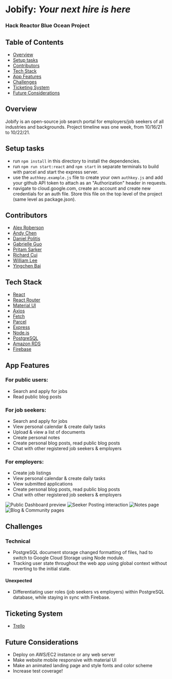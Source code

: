 # Jobify: *Your next hire is here*
### Hack Reactor Blue Ocean Project

## Table of Contents

- [Overview](#overview)
- [Setup tasks](#setup-tasks)
- [Contributors](#contributors)
- [Tech Stack](#tech-stack)
- [App Features](#app-features)
- [Challenges](#challenges)
- [Ticketing System](#ticketing-system)
- [Future Considerations](#future-considerations)

## Overview

Jobify is an open-source job search portal for employers/job seekers of all industries and backgrounds. Project timeline was one week, from 10/16/21 to 10/22/21. 

## Setup tasks

- run `npm install` in this directory to install the dependencies.
- run `npm run start:react` and `npm start` in separate terminals to build with parcel and start the express server.
- use the `authkey.example.js` file to create your own `authkey.js` and add your github API token to attach as an "Authorization" header in requests.
- navigate to cloud.google.com, create an account and create new credentials for an auth file. Store this file on the top level of the project (same level as package.json).

## Contributors

- [Alex Roberson](https://github.com/ajroberson321)
- [Andy Chen](https://github.com/andy-ch3n)
- [Daniel Politis](https://github.com/danpolitis)
- [Gabrielle Guo](https://github.com/ggbbi)
- [Pritam Sarker](https://github.com/pritms)
- [Richard Cui](https://github.com/richardcuii)
- [William Lee](https://github.com/djDUBlee)
- [Yingchen Bai](https://github.com/pppbyc)

## Tech Stack

- [React](https://reactjs.org/)
- [React Router](https://reactrouter.com/web/guides/quick-start)
- [Material UI](https://mui.com/)
- [Axios](https://www.npmjs.com/package/axios)
- [Fetch](https://developer.mozilla.org/en-US/docs/Web/API/Fetch_API)
- [Parcel](https://parceljs.org/)
- [Express](https://expressjs.com/)
- [Node.js](https://nodejs.org/en/)
- [PostgreSQL](https://www.postgresql.org/)
- [Amazon RDS](https://aws.amazon.com/rds/)
- [Firebase](https://firebase.google.com/)

## App Features

### For public users:
- Search and apply for jobs
- Read public blog posts

### For job seekers:
- Search and apply for jobs
- View personal calendar & create daily tasks
- Upload & view a list of documents
- Create personal notes
- Create personal blog posts, read public blog posts
- Chat with other registered job seekers & employers

### For employers:
- Create job listings 
- View personal calendar & create daily tasks
- View submitted applications
- Create personal blog posts, read public blog posts
- Chat with other registered job seekers & employers

![Public Dashboard preview](https://media.giphy.com/media/MbA4xDbCIc1JgBAoXQ/giphy.gif)
![Seeker Posting interaction](https://media.giphy.com/media/qvFcMCoO58Ofew3Dpm/giphy.gif)
![Notes page](https://media.giphy.com/media/smCu2ELKnVOgqv824s/giphy.gif)
![Blog & Community pages](https://media.giphy.com/media/fsi59TAjxda0qZjhZ3/giphy.gif)

## Challenges
### Technical
- PostgreSQL document storage changed formatting of files, had to switch to Google Cloud Storage using Node module.
- Tracking user state throughout the web app using global context without reverting to the initial state. 
#### Unexpected
- Differentiating user roles (job seekers vs employers) within PostgreSQL database, while staying in sync with Firebase.


## Ticketing System
- [Trello](https://trello.com/b/Cdqi4ueG/jobify)

## Future Considerations
- Deploy on AWS/EC2 instance or any web server
- Make website mobile responsive with material UI
- Make an animated landing page and style fonts and color scheme
- Increase test coverage!
